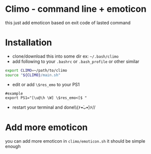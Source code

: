 # Climo - command line + emoticon
this just add emoticon based on exit code of lasted command

# Installation
- clone/download this into some dir ex: `~/.bash/climo`
- add following to your `.bashrc` or `.bash_profile` or other similar
```sh
export CLIMO=~/path/to/climo
source "${CLIMO}/main.sh"
```
- edit or add `\$res_emo` to your PS1 
```
#example
export PS1="[\u@\h \W] \$res_emo<[$ "
```
- restart your terminal and done\\\\(۶•̀ᴗ•́)۶//

# Add more emoticon
you can add more emoticon in `climo/emoticon.sh` it should be simple enough
